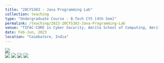 ```yaml
---
title: "20CYS383 - Java Programming Lab"
collection: teaching
type: "Undergraduate Course - B.Tech CYS [4th Sem]"
permalink: /teaching/2023-20CYS383-Java-Programming-Lab
venue: "TIFAC-CORE in Cyber Security, Amrita School of Computing, Amrita Vishwa Vidyapeetham"
date: Feb-Jun, 2023
location: "Coimbatore, India"
---
```


![](https://img.shields.io/badge/Students-86-blue) <br/> 
![](https://img.shields.io/badge/Course_Outcome_Attainment-TBD-blue) 
![](https://img.shields.io/badge/Average_Marks-64.04-blue) 
![](https://img.shields.io/badge/TLP_Feedback-TBD-blue) 
![](https://img.shields.io/badge/Course_Feedback-TBD-blue) 

